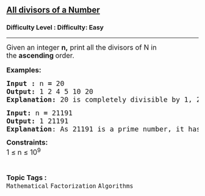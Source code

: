 <h2><a href="https://www.geeksforgeeks.org/problems/all-divisors-of-a-number/1">All divisors of a Number</a></h2><h3>Difficulty Level : Difficulty: Easy</h3><hr><div class="problems_problem_content__Xm_eO"><p><span style="font-size: 18px;">Given an integer <strong>n,</strong>&nbsp;print all the divisors of N in the&nbsp;<strong>ascending </strong>order.</span><br>&nbsp;<br><span style="font-size: 18px;"><strong>Examples:</strong></span></p>
<pre><span style="font-size: 18px;"><strong>Input : </strong>n<strong> = </strong>20
<strong>Output: </strong>1 2 4 5 10 20
<strong>Explanation: </strong>20 is completely divisible by 1, 2, 4, 5, 10 and 20.
</span></pre>
<pre><span style="font-size: 18px;"><strong>Input: </strong>n<strong> = </strong>21191</span><span style="font-size: 18px;">
<strong>Output: </strong>1 21191
<strong>Explanation</strong>: As 21191 is a prime number, it has only 2 factors(1 and the number itself).</span></pre>
<p><span style="font-size: 18px;"><strong>Constraints:</strong><br>1 ≤ n ≤ 10<sup>9</sup></span></p></div><br><p><span style=font-size:18px><strong>Topic Tags : </strong><br><code>Mathematical</code>&nbsp;<code>Factorization</code>&nbsp;<code>Algorithms</code>&nbsp;
